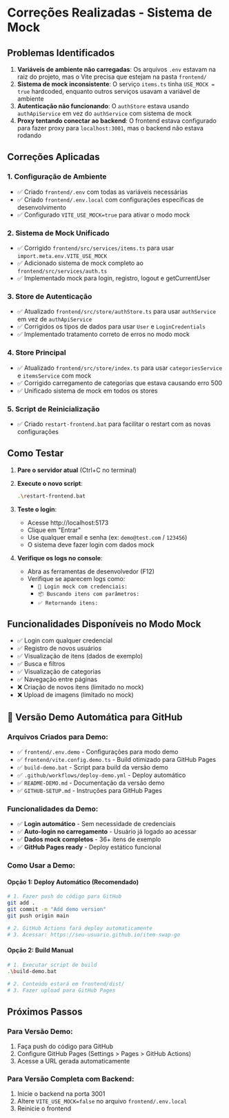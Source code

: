 # Correções Realizadas - Sistema de Mock

## Problemas Identificados

1. **Variáveis de ambiente não carregadas**: Os arquivos `.env` estavam na raiz do projeto, mas o Vite precisa que estejam na pasta `frontend/`
2. **Sistema de mock inconsistente**: O serviço `items.ts` tinha `USE_MOCK = true` hardcoded, enquanto outros serviços usavam a variável de ambiente
3. **Autenticação não funcionando**: O `authStore` estava usando `authApiService` em vez do `authService` com sistema de mock
4. **Proxy tentando conectar ao backend**: O frontend estava configurado para fazer proxy para `localhost:3001`, mas o backend não estava rodando

## Correções Aplicadas

### 1. Configuração de Ambiente

- ✅ Criado `frontend/.env` com todas as variáveis necessárias
- ✅ Criado `frontend/.env.local` com configurações específicas de desenvolvimento
- ✅ Configurado `VITE_USE_MOCK=true` para ativar o modo mock

### 2. Sistema de Mock Unificado

- ✅ Corrigido `frontend/src/services/items.ts` para usar `import.meta.env.VITE_USE_MOCK`
- ✅ Adicionado sistema de mock completo ao `frontend/src/services/auth.ts`
- ✅ Implementado mock para login, registro, logout e getCurrentUser

### 3. Store de Autenticação

- ✅ Atualizado `frontend/src/store/authStore.ts` para usar `authService` em vez de `authApiService`
- ✅ Corrigidos os tipos de dados para usar `User` e `LoginCredentials`
- ✅ Implementado tratamento correto de erros no modo mock

### 4. Store Principal

- ✅ Atualizado `frontend/src/store/index.ts` para usar `categoriesService` e `itemsService` com mock
- ✅ Corrigido carregamento de categorias que estava causando erro 500
- ✅ Unificado sistema de mock em todos os stores

### 5. Script de Reinicialização

- ✅ Criado `restart-frontend.bat` para facilitar o restart com as novas configurações

## Como Testar

1. **Pare o servidor atual** (Ctrl+C no terminal)

2. **Execute o novo script**:

   ```bash
   .\restart-frontend.bat
   ```

3. **Teste o login**:

   - Acesse http://localhost:5173
   - Clique em "Entrar"
   - Use qualquer email e senha (ex: `demo@test.com` / `123456`)
   - O sistema deve fazer login com dados mock

4. **Verifique os logs no console**:
   - Abra as ferramentas de desenvolvedor (F12)
   - Verifique se aparecem logs como:
     - `🔐 Login mock com credenciais:`
     - `📦 Buscando itens com parâmetros:`
     - `✅ Retornando itens:`

## Funcionalidades Disponíveis no Modo Mock

- ✅ Login com qualquer credencial
- ✅ Registro de novos usuários
- ✅ Visualização de itens (dados de exemplo)
- ✅ Busca e filtros
- ✅ Visualização de categorias
- ✅ Navegação entre páginas
- ❌ Criação de novos itens (limitado no mock)
- ❌ Upload de imagens (limitado no mock)

## 🚀 Versão Demo Automática para GitHub

### Arquivos Criados para Demo:

- ✅ `frontend/.env.demo` - Configurações para modo demo
- ✅ `frontend/vite.config.demo.ts` - Build otimizado para GitHub Pages
- ✅ `build-demo.bat` - Script para build da versão demo
- ✅ `.github/workflows/deploy-demo.yml` - Deploy automático
- ✅ `README-DEMO.md` - Documentação da versão demo
- ✅ `GITHUB-SETUP.md` - Instruções para GitHub Pages

### Funcionalidades da Demo:

- ✅ **Login automático** - Sem necessidade de credenciais
- ✅ **Auto-login no carregamento** - Usuário já logado ao acessar
- ✅ **Dados mock completos** - 36+ itens de exemplo
- ✅ **GitHub Pages ready** - Deploy estático funcional

### Como Usar a Demo:

#### Opção 1: Deploy Automático (Recomendado)

```bash
# 1. Fazer push do código para GitHub
git add .
git commit -m "Add demo version"
git push origin main

# 2. GitHub Actions fará deploy automaticamente
# 3. Acessar: https://seu-usuario.github.io/item-swap-go
```

#### Opção 2: Build Manual

```bash
# 1. Executar script de build
.\build-demo.bat

# 2. Conteúdo estará em frontend/dist/
# 3. Fazer upload para GitHub Pages
```

## Próximos Passos

### Para Versão Demo:

1. Faça push do código para GitHub
2. Configure GitHub Pages (Settings > Pages > GitHub Actions)
3. Acesse a URL gerada automaticamente

### Para Versão Completa com Backend:

1. Inicie o backend na porta 3001
2. Altere `VITE_USE_MOCK=false` no arquivo `frontend/.env.local`
3. Reinicie o frontend
